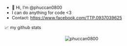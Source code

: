 - 👋 Hi, I’m @phuccan0800
- I can do anything for code <3
- Contact: https://www.facebook.com/TTP.0937039625

📈 my github stats

<p align="center"> <img src="https://github-readme-stats.vercel.app/api?username=abhisheknaiidu&show_icons=true&theme=gotham" alt="phuccan0800" />
